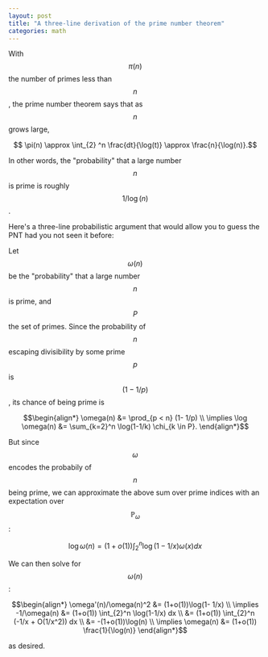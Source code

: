 ```yaml
---
layout: post
title: "A three-line derivation of the prime number theorem"
categories: math
---
```

With $$\pi(n)$$ the number of primes less than $$n$$, the prime number theorem says that as $$n$$ grows large,

$$ \pi(n) \approx \int_{2} ^n \frac{dt}{\log(t)}  \approx \frac{n}{\log(n)}.$$

In other words, the "probability" that a large number $$n$$ is prime is roughly $$1/\log(n)$$.

Here's a three-line probabilistic argument that would allow you to guess the PNT had you not seen it before:

Let $$\omega(n)$$ be the "probability" that a large number $$n$$ is prime, and $$P$$ the set of primes. Since the probability of $$n$$ escaping divisibility by some prime $$p$$ is $$(1-1/p)$$, its chance of being prime is

$$\begin{align*}
  \omega(n) &= \prod_{p < n} (1- 1/p) \\
  \implies \log \omega(n) &= \sum_{k=2}^n \log(1-1/k) \chi_{k \in P}. 
\end{align*}$$

But since $$\omega$$ encodes the probabily of $$n$$ being prime, we can approximate the above sum over prime indices with an expectation over $$\mathbb{P}_\omega$$:

  $$\log \omega(n) = (1+o(1)) \int_{2}^n \log(1- 1/x) \omega(x) dx $$

We can then solve for $$\omega(n)$$:

$$\begin{align*}
  \omega'(n)/\omega(n)^2 &= (1+o(1))\log(1- 1/x) \\
  \implies -1/\omega(n) &= (1+o(1)) \int_{2}^n \log(1-1/x) dx \\
   &= (1+o(1)) \int_{2}^n (-1/x + O(1/x^2)) dx \\
   &= -(1+o(1))\log(n) \\
   \implies \omega(n) &= (1+o(1)) \frac{1}{\log(n)}
\end{align*}$$

as desired.

